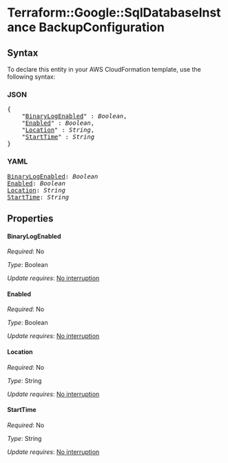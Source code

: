 # Terraform::Google::SqlDatabaseInstance BackupConfiguration

## Syntax

To declare this entity in your AWS CloudFormation template, use the following syntax:

### JSON

<pre>
{
    "<a href="#binarylogenabled" title="BinaryLogEnabled">BinaryLogEnabled</a>" : <i>Boolean</i>,
    "<a href="#enabled" title="Enabled">Enabled</a>" : <i>Boolean</i>,
    "<a href="#location" title="Location">Location</a>" : <i>String</i>,
    "<a href="#starttime" title="StartTime">StartTime</a>" : <i>String</i>
}
</pre>

### YAML

<pre>
<a href="#binarylogenabled" title="BinaryLogEnabled">BinaryLogEnabled</a>: <i>Boolean</i>
<a href="#enabled" title="Enabled">Enabled</a>: <i>Boolean</i>
<a href="#location" title="Location">Location</a>: <i>String</i>
<a href="#starttime" title="StartTime">StartTime</a>: <i>String</i>
</pre>

## Properties

#### BinaryLogEnabled

_Required_: No

_Type_: Boolean

_Update requires_: [No interruption](https://docs.aws.amazon.com/AWSCloudFormation/latest/UserGuide/using-cfn-updating-stacks-update-behaviors.html#update-no-interrupt)

#### Enabled

_Required_: No

_Type_: Boolean

_Update requires_: [No interruption](https://docs.aws.amazon.com/AWSCloudFormation/latest/UserGuide/using-cfn-updating-stacks-update-behaviors.html#update-no-interrupt)

#### Location

_Required_: No

_Type_: String

_Update requires_: [No interruption](https://docs.aws.amazon.com/AWSCloudFormation/latest/UserGuide/using-cfn-updating-stacks-update-behaviors.html#update-no-interrupt)

#### StartTime

_Required_: No

_Type_: String

_Update requires_: [No interruption](https://docs.aws.amazon.com/AWSCloudFormation/latest/UserGuide/using-cfn-updating-stacks-update-behaviors.html#update-no-interrupt)

